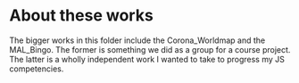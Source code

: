 # About these works

The bigger works in this folder include the Corona_Worldmap and the MAL_Bingo.
The former is something we did as a group for a course project. The latter is a wholly
independent work I wanted to take to progress my JS competencies.